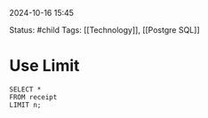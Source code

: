2024-10-16 15:45

Status: #child 
Tags: [[Technology]], [[Postgre SQL]]

# Use Limit
```
SELECT *
FROM receipt
LIMIT n;
```

